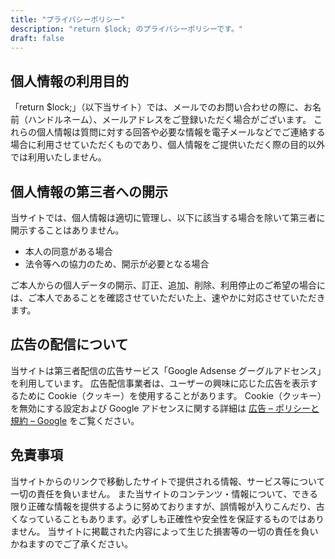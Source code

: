 ```yaml
---
title: "プライバシーポリシー"
description: "return $lock; のプライバシーポリシーです。"
draft: false
---
```


## 個人情報の利用目的

「return $lock;」（以下当サイト）では、メールでのお問い合わせの際に、お名前（ハンドルネーム）、メールアドレスをご登録いただく場合がございます。
これらの個人情報は質問に対する回答や必要な情報を電子メールなどでご連絡する場合に利用させていただくものであり、個人情報をご提供いただく際の目的以外では利用いたしません。

## 個人情報の第三者への開示

当サイトでは、個人情報は適切に管理し、以下に該当する場合を除いて第三者に開示することはありません。

- 本人の同意がある場合
- 法令等への協力のため、開示が必要となる場合

ご本人からの個人データの開示、訂正、追加、削除、利用停止のご希望の場合には、ご本人であることを確認させていただいた上、速やかに対応させていただきます。

## 広告の配信について

当サイトは第三者配信の広告サービス「Google Adsense
グーグルアドセンス」を利用しています。
広告配信事業者は、ユーザーの興味に応じた広告を表示するために Cookie（クッキー）を使用することがあります。
Cookie（クッキー）を無効にする設定および Google アドセンスに関する詳細は
[広告 – ポリシーと規約 – Google](https://policies.google.com/technologies/ads?hl=ja)
をご覧ください。

## 免責事項

当サイトからのリンクで移動したサイトで提供される情報、サービス等について一切の責任を負いません。
また当サイトのコンテンツ・情報について、できる限り正確な情報を提供するように努めておりますが、誤情報が入りこんだり、古くなっていることもあります。必ずしも正確性や安全性を保証するものではありません。
当サイトに掲載された内容によって生じた損害等の一切の責任を負いかねますのでご了承ください。
